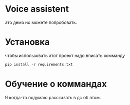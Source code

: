 # Voice assistent
это демо но можете попробовать.
# Установка
чтобы использовать этот проект надо вписать комманду
```cpp
pip install -r requirements.txt
```
# Обучение о коммандах
Я когда-то подумаю рассказать в дс об этом.
